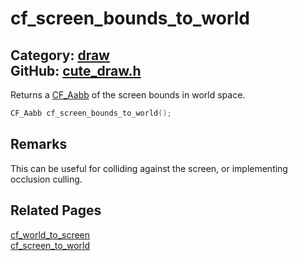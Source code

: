 [//]: # (This file is automatically generated by Cute Framework's docs parser.)
[//]: # (Do not edit this file by hand!)
[//]: # (See: https://github.com/RandyGaul/cute_framework/blob/master/samples/docs_parser.cpp)
[](../header.md ':include')

# cf_screen_bounds_to_world

Category: [draw](/api_reference?id=draw)  
GitHub: [cute_draw.h](https://github.com/RandyGaul/cute_framework/blob/master/include/cute_draw.h)  
---

Returns a [CF_Aabb](/math/cf_aabb.md) of the screen bounds in world space.

```cpp
CF_Aabb cf_screen_bounds_to_world();
```

## Remarks

This can be useful for colliding against the screen, or implementing occlusion culling.

## Related Pages

[cf_world_to_screen](/draw/cf_world_to_screen.md)  
[cf_screen_to_world](/draw/cf_screen_to_world.md)  
